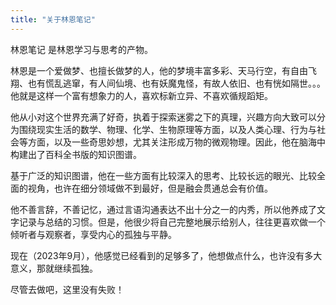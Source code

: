```yaml
---
title: "关于林恩笔记"
---
```


林恩笔记 是林恩学习与思考的产物。

林恩是一个爱做梦、也擅长做梦的人，他的梦境丰富多彩、天马行空，有自由飞翔、也有慌乱逃窜，有人间仙境、也有妖魔鬼怪，有故人依旧、也有恍如隔世。。。他就是这样一个富有想象力的人，喜欢标新立异、不喜欢循规蹈矩。

他从小对这个世界充满了好奇，执着于探索迷雾之下的真理，兴趣方向大致可以分为围绕现实生活的数学、物理、化学、生物原理等方面，以及人类心理、行为与社会等方面，以及一些奇思妙想，尤其关注形成万物的微观物理。因此，他在脑海中构建出了百科全书版的知识图谱。

基于广泛的知识图谱，他在一些方面有比较深入的思考、比较长远的眼光、比较全面的视角，也许在细分领域做不到最好，但是融会贯通总会有价值。

他不善言辞，不善记忆，通过言语沟通表达不出十分之一的内秀，所以他养成了文字记录与总结的习惯。但是，他很少将自己完整地展示给别人，往往更喜欢做一个倾听者与观察者，享受内心的孤独与平静。

现在（2023年9月），他感觉已经看到的足够多了，他想做点什么，也许没有多大意义，那就继续孤独。

尽管去做吧，这里没有失败！
